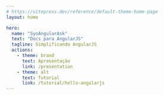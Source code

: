 ```yaml
---
# https://vitepress.dev/reference/default-theme-home-page
layout: home

hero:
  name: "SyoAngularAsk"
  text: "Docs para AngularJS"
  tagline: Simplificando AngularJS
  actions:
    - theme: brand
      text: Apresentação
      link: /presentation
    - theme: alt
      text: Tutorial
      link: /tutorial/hello-angularjs
---
```


